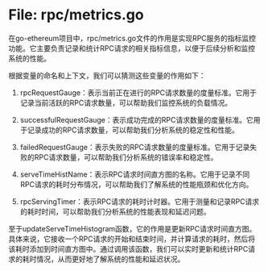 # File: rpc/metrics.go

在go-ethereum项目中，rpc/metrics.go文件的作用是实现RPC服务的指标监控功能。它主要负责记录和统计RPC请求的相关指标信息，以便于后续分析和监控系统的性能。

根据变量的命名和上下文，我们可以猜测这些变量的作用如下：

1. rpcRequestGauge：表示当前正在进行的RPC请求数量的度量标准。它用于记录当前活跃的RPC请求数量，可以帮助我们监控系统的负载情况。

2. successfulRequestGauge：表示成功完成的RPC请求数量的度量标准。它用于记录成功的RPC请求数量，可以帮助我们分析系统的稳定性和性能。

3. failedRequestGauge：表示失败的RPC请求数量的度量标准。它用于记录失败的RPC请求数量，可以帮助我们分析系统的错误率和稳定性。

4. serveTimeHistName：表示RPC请求时间直方图的名称。它用于记录不同RPC请求的耗时分布情况，可以帮助我们了解系统的性能瓶颈和优化方向。

5. rpcServingTimer：表示RPC请求的耗时计时器。它用于测量和记录RPC请求的耗时时间，可以帮助我们分析系统的性能表现和延迟问题。

至于updateServeTimeHistogram函数，它的作用是更新RPC请求时间直方图。具体来说，它接收一个RPC请求的开始和结束时间，并计算请求的耗时，然后将该耗时添加到时间直方图中。通过调用该函数，我们可以实时更新和统计RPC请求的耗时情况，从而更好地了解系统的性能和延迟状况。

